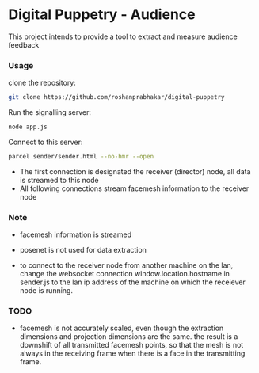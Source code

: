 # Digital Puppetry - Audience
This project intends to provide a tool to extract and measure audience feedback

### Usage

clone the repository:
```sh
git clone https://github.com/roshanprabhakar/digital-puppetry
```

Run the signalling server:
```sh
node app.js
```

Connect to this server:
```sh
parcel sender/sender.html --no-hmr --open
```
* The first connection is designated the receiver (director) node, all data is streamed to this node
* All following connections stream facemesh information to the receiver node

### Note
* facemesh information is streamed
* posenet is not used for data extraction

* to connect to the receiver node from another machine on the lan, change the websocket connection window.location.hostname in sender.js to the lan ip address of the machine on which the receiever node is running.

### TODO
* facemesh is not accurately scaled, even though the extraction dimensions and projection dimensions are the same. the result is a downshift of all transmitted facemesh points, so that the mesh is not always in the receiving frame when there is a face in the transmitting frame.
